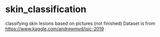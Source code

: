 # skin_classification
classifying skin lesions based on pictures (not finished)
Dataset is from https://www.kaggle.com/andrewmvd/isic-2019
